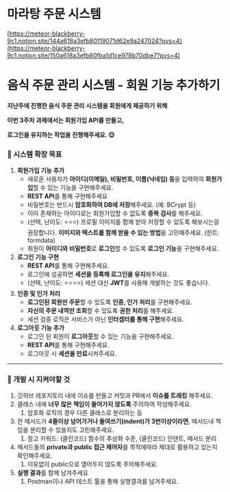 # 마라탕 주문 시스템
[https://meteor-blackberry-9c1.notion.site/144a618a3efb80119071d62e9a247024?pvs=4](https://meteor-blackberry-9c1.notion.site/150a618a3efb80fba1d1ce978b70dbe7?pvs=4)
# **음식 주문 관리 시스템 - 회원 기능 추가하기**

<aside>

**지난주에 진행한 음식 주문 관리 시스템을 회원에게 제공하기 위해**

**이번 3주차 과제에서는 회원가입 API를 만들고,** 

**로그인을 유지하는 작업을 진행해주세요. 😌**

### **📌 시스템 확장 목표**

</aside>

1. **회원가입 기능 추가**
    - 새로운 사용자가 **아이디(이메일), 비밀번호, 이름(닉네임) 등**을 입력하여 **회원가입**할 수 있는 기능을 구현해주세요.
    - **REST API**를 통해 구현해주세요
    - 비밀번호는 반드시 **암호화하여 DB에 저장**해주세요. (예: BCrypt 등)
    - 이미 존재하는 아이디로는 회원가입할 수 없도록 **중복 검사**를 해주세요.
    - (선택, 난이도: ⭐️⭐️⭐️) 프로필 이미지를 함께 받아 저장할 수 있도록 해보시는걸 권장합니다. **이미지와 텍스트를 함께 받을 수 있는 방법**을 고민해주세요. (힌트: formdata)
    - 회원이 **아이디와 비밀번호**로 **로그인**할 수 있도록 **로그인 기능**을 구현해주세요.
2. **로그인 기능 구현**
    - **REST API**를 통해 구현해주세요.
    - 로그인에 성공하면 **세션을 등록해 로그인을 유지**해주세요.
    - (선택, 난이도: ⭐️⭐️⭐️⭐️) 세션 대신 **JWT**를 사용해 개발하는 것도 좋습니다.
3. **인증 및 인가 처리**
    - **로그인된 회원만 주문**할 수 있도록 **인증, 인가 처리**를 구현해주세요.
    - **자신의 주문 내역만 조회**할 수 있도록 **권한 처리**를 해주세요.
    - 세션 검증 로직은 서비스가 아닌 **인터셉터를 통해 구현**해주세요.
4. **로그아웃 기능 추가**
    - 로그인 된 회원이 **로그아웃**할 수 있는 기능을 구현해주세요.
    - **REST API**를 통해 구현해주세요.
    - 로그아웃 시 **세션을 만료**시켜주세요.

---

<aside>

### **📌 개발 시 지켜야할 것**

</aside>

1. 깃허브 레포지토리 내에 이슈를 만들고 커밋과 PR에서 **이슈를 트래킹** 해주세요.
2. 클래스 내에 **너무 많은 책임이 들어가지 않도록** 주의하여 작성해주세요.
    1. 암호화 로직의 경우 다른 클래스로 분리하는 등
3. 한 메서드가 **4줄이상 넘어가거나 들여쓰기(indent)가 3번이상이라면**, 메서드내 책임을 분리할 수 있을지도 고민해주세요.
    1. 참고 키워드: (클린코드) 함수의 추상화 수준, (클린코드) 인덴트, 메서드 분리
4. 메서드들의 **private과 public 접근 제어자**를 목적에따라 제대로 활용하고 있는지 확인해주세요.
    1. 이유없이 public으로 열어두지 않도록 주의해주세요.
5. **실행 결과**를 함께 남겨주세요
    1. Postman이나 API 테스트 툴을 통해 실행결과를 남겨주세요.
